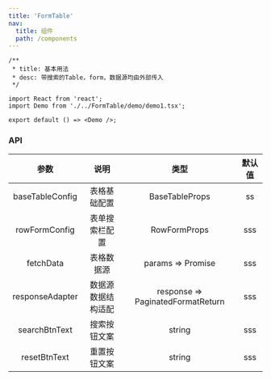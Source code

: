 ```yaml
---
title: 'FormTable'
nav:
  title: 组件
  path: /components
---
```


```tsx
/**
 * title: 基本用法
 * desc: 带搜索的Table，form，数据源均由外部传入
 */

import React from 'react';
import Demo from './../FormTable/demo/demo1.tsx';

export default () => <Demo />;

```

### API
| 参数 | 说明 | 类型 | 默认值
| :---: | :---: | :---: | :---:
| baseTableConfig | 表格基础配置 | BaseTableProps | ss
| rowFormConfig | 表单搜索栏配置 | RowFormProps | sss
| fetchData | 表格数据源 | params => Promise | sss
| responseAdapter | 数据源数据结构适配 | response => PaginatedFormatReturn | sss
| searchBtnText | 搜索按钮文案 | string | sss
| resetBtnText | 重置按钮文案 | string | sss

